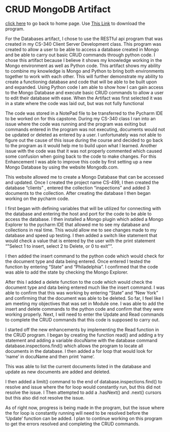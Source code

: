 # CRUD MongoDB Artifact

[click here](https://joeyf12.github.io/) to go back to home page. Use [This Link](MongoCapProgarm_Update.zip) to download the program.

For the Databases artifact, I chose to use the RESTful api program that was created in my CS-340 Client Server Development class. This program was created to allow a user to be able to access a database created in Mongo and be able to carry out basic CRUD commands through python code. I chose this artifact because I believe it shows my knowledge working in the Mongo environment as well as Python code. This artifact shows my ability to combine my knowledge is Mongo and Python to bring both environments together to work with each other. This will further demonstrate my ability to create a functioning database and code that will be able to be built upon and expanded. Using Python code I am able to show how I can gain access to the Mongo Database and execute basic CRUD commands to allow a user to edit their database with ease. When the Artifact was first selected it was in a state where the code was laid out, but was not fully functional

The code was stored in a NotePad file to be transferred to the Pycharm IDE to be worked on for this capstone. During my CS-340 class I ran into an issue where the code was running and the program was exiting but commands entered in the program was not executing, documents would not be updated or deleted as entered by a user. I unfortunately was not able to figure out the cause of this issue during the course and decided to go back to the program as it would help me to build upon what I learned. Another issue with the code was that it was not properly commented which caused some confusion when going back to the code to make changes. For this Enhancement I was able to improve this code by first setting up a new Mongo Database by using the website Mongodb.com.

This website allowed me to create a Mongo Database that can be accessed and updated. Once I created the project name CS-499, I then created the database “clients” , entered the collection “inspections” and added 3 documents to the collection. After creating the database I then began working on the pycharm code.

I first began with defining variables that will be utilized for connecting with the database and entering the host and port for the code to be able to access the database. I then installed a Mongo plugin which added a Mongo Explorer to the pycharm IDE that allowed me to see my database and collections in real time. This would allow me to see changes made to my database and speed up testing. I then added a switch like statement that would check a value that is entered by the user with the print statement “"Select 1 to insert, select 2 to Delete, or 0 to exit"”.

I then added the insert command to the python code which would check for the document type and data being entered. Once entered I tested the function by entering “State” and “Philadelphia”. I confirmed that the code was able to add the state by checking the Mongo Explorer. 

After this I added a delete function to the code which would check the document type and data being entered much like the insert command. I was able to confirm that this was working by entering “State” and “New York” and confirming that the document was able to be deleted. So far, I feel like I am meeting my objectives that was set in Module one. I was able to add the insert and delete commands to the python code and confirm that they were working properly. Next, I will need to enter the Update and Read commands to complete the CRUD commands that this code is supposed to carry out. 

I started off the new enhancements by implementing the Read function in the CRUD program. I began by creating the function read() and adding a try statement and adding a variable docuName with the database command database.inspections.find() which allows the program to locate all documents in the database. I then added a for loop that would look for ‘name’ in docuName and then print ‘name’. 
  
This was able to list the current documents listed in the database and update as new documents are added and deleted.

I then added a limit() command to the end of database.inspections.find() to resolve and issue where the for loop would constantly run, but this did not resolve the issue. I Then attempted to add a .hasNext() and .next() cursors but this also did not resolve the issue. 

As of right now, progress is being made in the program, but the issue where the for loop is constantly running will need to be resolved before the ‘Update’ function can be added. I plan to continue working on this program to get the errors resolved and completing the CRUD commands.
